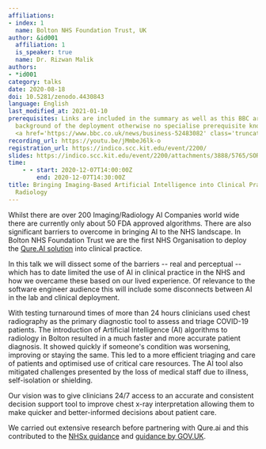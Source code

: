 ```yaml
---
affiliations:
- index: 1
  name: Bolton NHS Foundation Trust, UK
author: &id001
  affiliation: 1
  is_speaker: true
  name: Dr. Rizwan Malik
authors:
- *id001
category: talks
date: 2020-08-18
doi: 10.5281/zenodo.4430843
language: English
last_modified_at: 2021-01-10
prerequisites: Links are included in the summary as well as this BBC article for the
  background of the deployment otherwise no specialise prerequisite knowledge is required
  <a href='https://www.bbc.co.uk/news/business-52483082' class='truncated'>https://www.bbc.co.uk/news/business-52483082</a>
recording_url: https://youtu.be/jMmbeJ6lk-o
registration_url: https://indico.scc.kit.edu/event/2200/
slides: https://indico.scc.kit.edu/event/2200/attachments/3888/5765/SORSE_AI_into_Clinical_practice.pdf
time:
    - - start: 2020-12-07T14:00:00Z
        end: 2020-12-07T14:30:00Z
title: Bringing Imaging-Based Artificial Intelligence into Clinical Practice in NHS
  Radiology
---
```


Whilst there are over 200 Imaging/Radiology AI Companies world wide there are currently only about 50 FDA approved algorithms.
There are also significant barriers to overcome in bringing AI to the NHS landscape.
In Bolton NHS Foundation Trust we are the first NHS Organisation to deploy the [Qure.AI solution](https://qure.ai/qxr.html) into clinical practice.

In this talk we will dissect some of the barriers -- real and perceptual -- which has to date limited the use of AI in clinical practice in the NHS and how we overcame these based on our lived experience. Of relevance to the software engineer audience this will include some disconnects between AI in the lab and clinical deployment.

With testing turnaround times of more than 24 hours clinicians used chest radiography as the primary diagnostic tool to assess and triage COVID-19 patients. The introduction of Artificial Intelligence (AI) algorithms to radiology in Bolton resulted in a much faster and more accurate patient diagnosis. It showed quickly if someone's condition was worsening, improving or staying the same. This led to a more efficient triaging and care of patients and optimised use of critical care resources.  The AI tool also mitigated challenges presented by the loss of medical staff due to illness, self-isolation or shielding.

Our vision was to give clinicians 24/7 access to an accurate and consistent decision support tool to improve chest x-ray interpretation allowing them to make quicker and better-informed decisions about patient care.

We carried out extensive research before partnering with Qure.ai and this contributed to the [NHSx guidance](https://www.nhsx.nhs.uk/media/documents/NHSX_A_Buyers_Guide_to_AI_in_Health_and_Care.pdf) and [guidance by GOV.UK](https://www.gov.uk/guidance/assessing-if-artificial-intelligence-is-the-right-solution#assessing-if-ai-is-the-right-solution-for-your-users-needs).